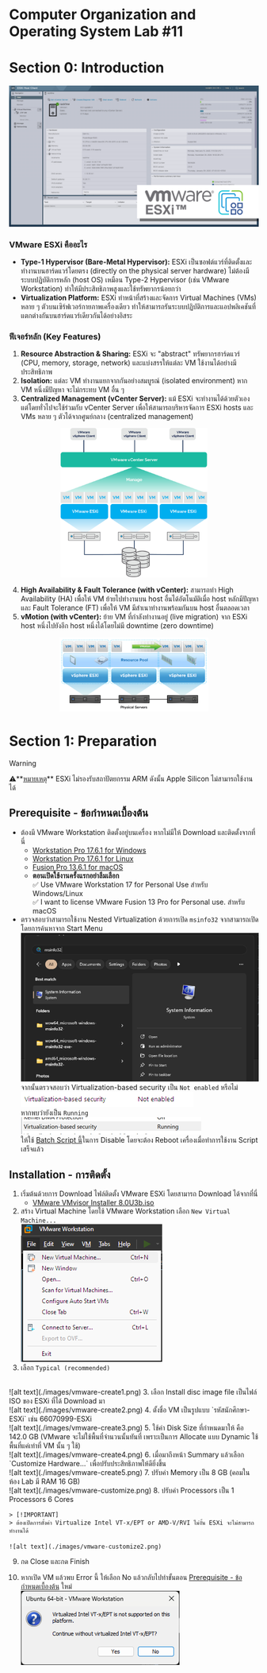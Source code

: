 # Computer Organization and Operating System Lab #11

# Section 0: Introduction

<p align="center">
<img src="./images/ESXiNW_.png">
</p>

### **VMware ESXi คืออะไร**

- **Type-1 Hypervisor (Bare-Metal Hypervisor):** ESXi เป็นซอฟต์แวร์ที่ติดตั้งและทำงานบนฮาร์ดแวร์โดยตรง (directly on the physical server hardware) ไม่ต้องมีระบบปฏิบัติการหลัก (host OS) เหมือน Type-2 Hypervisor (เช่น VMware Workstation) ทำให้มีประสิทธิภาพสูงและใช้ทรัพยากรน้อยกว่า
- **Virtualization Platform:** ESXi ทำหน้าที่สร้างและจัดการ Virtual Machines (VMs) หลาย ๆ ตัวบนเซิร์ฟเวอร์กายภาพเครื่องเดียว ทำให้สามารถรันระบบปฏิบัติการและแอปพลิเคชันที่แตกต่างกันบนฮาร์ดแวร์เดียวกันได้อย่างอิสระ

### **ฟีเจอร์หลัก (Key Features)**

1. **Resource Abstraction & Sharing:** ESXi จะ "abstract" ทรัพยากรฮาร์ดแวร์ (CPU, memory, storage, network) และแบ่งสรรให้แต่ละ VM ใช้งานได้อย่างมีประสิทธิภาพ
2. **Isolation:** แต่ละ VM ทำงานแยกจากกันอย่างสมบูรณ์ (isolated environment) หาก VM หนึ่งมีปัญหา จะไม่กระทบ VM อื่น ๆ
3. **Centralized Management (vCenter Server):** แม้ ESXi จะทำงานได้ด้วยตัวเอง แต่โดยทั่วไปจะใช้ร่วมกับ vCenter Server เพื่อให้สามารถบริหารจัดการ ESXi hosts และ VMs หลาย ๆ ตัวได้จากศูนย์กลาง (centralized management)
<p align="center">
<img src="./images/vCenter.png" height="300" >
</p>

4. **High Availability & Fault Tolerance (with vCenter):** สามารถทำ High Availability (HA) เพื่อให้ VM ย้ายไปทำงานบน host อื่นได้อัตโนมัติเมื่อ host หลักมีปัญหา และ Fault Tolerance (FT) เพื่อให้ VM มีสำเนาทำงานพร้อมกันบน host อื่นตลอดเวลา
5. **vMotion (with vCenter):** ย้าย VM ที่กำลังทำงานอยู่ (live migration) จาก ESXi host หนึ่งไปยังอีก host หนึ่งได้โดยไม่มี downtime (zero downtime)
<p align="center">
<img src="./images/vMotion.png" width="300" >
</p>

# Section 1: Preparation

> [!WARNING]
>⚠️**<ins>หมายเหตุ</ins>** ESXi ไม่รองรับสถาปัตยกรรม ARM ดังนั้น Apple Silicon ไม่สามารถใช้งานได้

## Prerequisite - ข้อกำหนดเบื้องต้น
- ต้องมี VMware Workstation ติดตั้งอยู่บนเครื่อง หากไม่มีให้ Download และติดตั้งจากที่นี่
    - [Workstation Pro 17.6.1 for Windows](https://fs-bucket.jarukrit.net/Bootcamp/VMware-workstation-full-17.6.1-24319023.exe)
    - [Workstation Pro 17.6.1 for Linux](https://fs-bucket.jarukrit.net/Bootcamp/VMware-Workstation-Full-17.6.1-24319023.x86_64.bundle)
    - [Fusion Pro 13.6.1 for macOS](https://fs-bucket.jarukrit.net/Bootcamp/VMware-Fusion-13.6.1-24319021_universal.dmg)
    - **ตอนเปิดใช้งานครั้งแรกอย่าลืมเลือก**<br/>✅ Use VMware Workstation 17 for Personal Use สำหรับ Windows/Linux<br/>✅ I want to license VMware Fusion 13 Pro for Personal use. สำหรับ macOS
- ตรวจสอบว่าสามารถใช้งาน Nested Virtualization ด้วยการเปิด `msinfo32` จากสามารถเปิด โดยการค้นหาจาก Start Menu<br/>![alt text](./images/start-msinfo32.png)<br/>จากนั้นตรวจสอบว่า Virtualization-based security เป็น `Not enabled` หรือไม่
<br/>![alt text](./images/msinfo32-virt.png)<br/>หากพบว่ายังเป็น `Running`<br/>![alt text](./images/msinfo32-virt-running.png)<br/>ให้ใช้ [Batch Script นี้](./scripts/TurnOffHyperV.bat)ในการ Disable โดยจะต้อง Reboot เครื่องเมื่อทำการใช้งาน Script เสร็จแล้ว

## Installation - การติดตั้ง

1. เริ่มต้นด้วยการ Download ไฟล์ติดตั้ง VMware ESXi โดยสามารถ Download ได้จากที่นี่
    - [VMware VMvisor Installer 8.0U3b.iso](https://fs-bucket.jarukrit.net/ESXi/VMware-VMvisor-Installer-8.0U3b-24280767.x86_64.iso)
2. สร้าง Virtual Machine โดยใช้ VMware Workstation เลือก `New Virtual Machine...`<br/>
![alt text](./images/vmware-create.png)
3. เลือก `Typical (recommended)`
<br/>
![alt text](./images/vmware-create1.png)
3. เลือก Install disc image file เป็นไฟล์ ISO ของ ESXi ที่ได้ Download มา<br/>
![alt text](./images/vmware-create2.png)
4. ตั้งชื่อ VM เป็นรูปแบบ `รหัสนักศึกษา-ESXi` เช่น 66070999-ESXi<br/>
![alt text](./images/vmware-create3.png)
5. ใช้ค่า Disk Size ที่กำหนดมาให้ คือ 142.0 GB (VMware จะไม่ใช้พื้นที่จำนวนนั้นทันที่ เพราะเป็นการ Allocate แบบ Dynamic ใช้พื้นที่แค่เท่าที่ VM นั้น ๆ ใช้)<br/>
![alt text](./images/vmware-create4.png)
6. เมื่อมาถึงหน้า Summary แล้วเลือก `Customize Hardware...` เพื่อปรับประสิทธิภาพให้ดียิ่งขึ้น<br/>
![alt text](./images/vmware-create5.png)
7. ปรับค่า Memory เป็น 8 GB (คอมในห้อง Lab มี RAM 16 GB)<br/>
![alt text](./images/vmware-customize.png)
8. ปรับค่า Processors เป็น 1 Processors 6 Cores

    > [!IMPORTANT]
    > ต้องเปิดการตั้งค่า Virtualize Intel VT-x/EPT or AMD-V/RVI ไม่งั้น ESXi จะไม่สามารถทำงานได้

    ![alt text](./images/vmware-customize2.png)

9. กด Close และกด Finish

10. หากเปิด VM แล้วพบ Error นี้ ให้เลือก No แล้วกลับไปทำขั้นตอน [Prerequisite - ข้อกำหนดเบื้องต้น](#prerequisite---ข้อกำหนดเบื้องต้น) ใหม่<br/>
![alt text](./images/vmware-vtd.png)